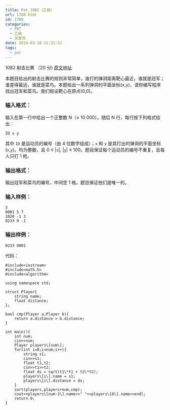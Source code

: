 ```yaml
---
title: Pat_1082（乙级）
url: 1788.html
id: 1788
categories:
  - PAT
  - 乙级
  - 文章页
date: 2019-03-18 11:21:52
tags:
  - pat
---
```


1082 射击比赛 （20 分) [原文地址](https://pintia.cn/problem-sets/994805260223102976/problems/994805260990660608)

本题目给出的射击比赛的规则非常简单，谁打的弹洞距离靶心最近，谁就是冠军；谁差得最远，谁就是菜鸟。本题给出一系列弹洞的平面坐标(x,y)，请你编写程序找出冠军和菜鸟。我们假设靶心在原点(0,0)。

### 输入格式：

输入在第一行中给出一个正整数 N（≤ 10 000）。随后 N 行，每行按下列格式给出：

    ID x y
    

其中 `ID` 是运动员的编号（由 4 位数字组成）；`x` 和 `y` 是其打出的弹洞的平面坐标(`x`,`y`)，均为整数，且 0 ≤ |`x`|, |`y`| ≤ 100。题目保证每个运动员的编号不重复，且每人只打 1 枪。

### 输出格式：

输出冠军和菜鸟的编号，中间空 1 格。题目保证他们是唯一的。

### 输入样例：

    3
    0001 5 7
    1020 -1 3
    0233 0 -1
    

### 输出样例：

    0233 0001

代码：
```
#include<iostream>
#include<math.h>
#include<algorithm>

using namespace std;

struct Player{
    string name;
    float distance;
};

bool cmp(Player a,Player b){
    return a.distance > b.distance;
}

int main(){
    int num;
    cin>>num;
    Player players\[num\];
    for(int i=0;i<num;i++){
        string s1;
        cin>>s1;
        float t1,t2;
        cin>>t1>>t2;
        float ds = sqrt(t1\*t1 + t2\*t2);
        players\[i\].name = s1;
        players\[i\].distance = ds;
    }
    sort(players,players+num,cmp);
    cout<<players\[num-1\].name<<" "<<players\[0\].name<<endl;
    return 0;
}
```